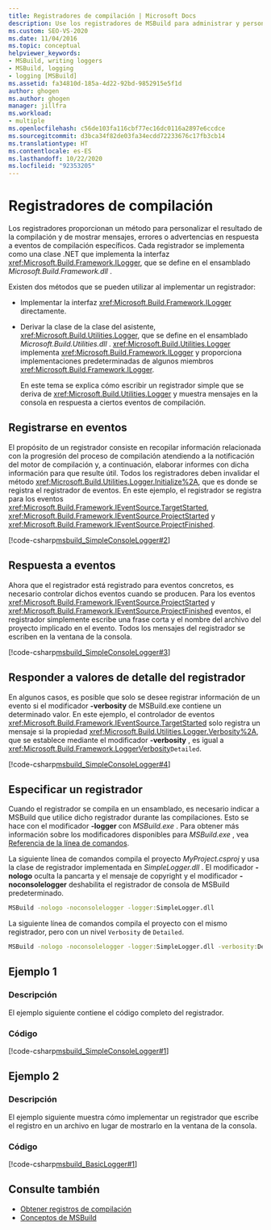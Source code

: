 ```yaml
---
title: Registradores de compilación | Microsoft Docs
description: Use los registradores de MSBuild para administrar y personalizar la salida de la compilación y mostrar mensajes, errores o advertencias en respuesta a eventos de compilación específicos.
ms.custom: SEO-VS-2020
ms.date: 11/04/2016
ms.topic: conceptual
helpviewer_keywords:
- MSBuild, writing loggers
- MSBuild, logging
- logging [MSBuild]
ms.assetid: fa34810d-185a-4d22-92bd-9852915e5f1d
author: ghogen
ms.author: ghogen
manager: jillfra
ms.workload:
- multiple
ms.openlocfilehash: c56de103fa116cbf77ec16dc0116a2897e6ccdce
ms.sourcegitcommit: d3bca34f82de03fa34ecdd72233676c17fb3cb14
ms.translationtype: HT
ms.contentlocale: es-ES
ms.lasthandoff: 10/22/2020
ms.locfileid: "92353205"
---
```

# <a name="build-loggers"></a>Registradores de compilación

Los registradores proporcionan un método para personalizar el resultado de la compilación y de mostrar mensajes, errores o advertencias en respuesta a eventos de compilación específicos. Cada registrador se implementa como una clase .NET que implementa la interfaz <xref:Microsoft.Build.Framework.ILogger>, que se define en el ensamblado *Microsoft.Build.Framework.dll* .

Existen dos métodos que se pueden utilizar al implementar un registrador:

- Implementar la interfaz <xref:Microsoft.Build.Framework.ILogger> directamente.
- Derivar la clase de la clase del asistente, <xref:Microsoft.Build.Utilities.Logger>, que se define en el ensamblado *Microsoft.Build.Utilities.dll* . <xref:Microsoft.Build.Utilities.Logger> implementa <xref:Microsoft.Build.Framework.ILogger> y proporciona implementaciones predeterminadas de algunos miembros <xref:Microsoft.Build.Framework.ILogger>.

  En este tema se explica cómo escribir un registrador simple que se deriva de <xref:Microsoft.Build.Utilities.Logger> y muestra mensajes en la consola en respuesta a ciertos eventos de compilación.

## <a name="register-for-events"></a>Registrarse en eventos

El propósito de un registrador consiste en recopilar información relacionada con la progresión del proceso de compilación atendiendo a la notificación del motor de compilación y, a continuación, elaborar informes con dicha información para que resulte útil. Todos los registradores deben invalidar el método <xref:Microsoft.Build.Utilities.Logger.Initialize%2A>, que es donde se registra el registrador de eventos. En este ejemplo, el registrador se registra para los eventos <xref:Microsoft.Build.Framework.IEventSource.TargetStarted>, <xref:Microsoft.Build.Framework.IEventSource.ProjectStarted> y <xref:Microsoft.Build.Framework.IEventSource.ProjectFinished>.

[!code-csharp[msbuild_SimpleConsoleLogger#2](../msbuild/codesnippet/CSharp/build-loggers_1.cs)]

## <a name="respond-to-events"></a>Respuesta a eventos

Ahora que el registrador está registrado para eventos concretos, es necesario controlar dichos eventos cuando se producen. Para los eventos <xref:Microsoft.Build.Framework.IEventSource.ProjectStarted> y <xref:Microsoft.Build.Framework.IEventSource.ProjectFinished> eventos, el registrador simplemente escribe una frase corta y el nombre del archivo del proyecto implicado en el evento. Todos los mensajes del registrador se escriben en la ventana de la consola.

[!code-csharp[msbuild_SimpleConsoleLogger#3](../msbuild/codesnippet/CSharp/build-loggers_2.cs)]

## <a name="respond-to-logger-verbosity-values"></a>Responder a valores de detalle del registrador

En algunos casos, es posible que solo se desee registrar información de un evento si el modificador **-verbosity** de MSBuild.exe contiene un determinado valor. En este ejemplo, el controlador de eventos <xref:Microsoft.Build.Framework.IEventSource.TargetStarted> solo registra un mensaje si la propiedad <xref:Microsoft.Build.Utilities.Logger.Verbosity%2A>, que se establece mediante el modificador **-verbosity** , es igual a <xref:Microsoft.Build.Framework.LoggerVerbosity>`Detailed`.

[!code-csharp[msbuild_SimpleConsoleLogger#4](../msbuild/codesnippet/CSharp/build-loggers_3.cs)]

## <a name="specify-a-logger"></a>Especificar un registrador

Cuando el registrador se compila en un ensamblado, es necesario indicar a MSBuild que utilice dicho registrador durante las compilaciones. Esto se hace con el modificador **-logger** con *MSBuild.exe* . Para obtener más información sobre los modificadores disponibles para *MSBuild.exe* , vea [Referencia de la línea de comandos](../msbuild/msbuild-command-line-reference.md).

La siguiente línea de comandos compila el proyecto *MyProject.csproj* y usa la clase de registrador implementada en *SimpleLogger.dll* . El modificador **-nologo** oculta la pancarta y el mensaje de copyright y el modificador **-noconsolelogger** deshabilita el registrador de consola de MSBuild predeterminado.

```cmd
MSBuild -nologo -noconsolelogger -logger:SimpleLogger.dll
```

La siguiente línea de comandos compila el proyecto con el mismo registrador, pero con un nivel `Verbosity` de `Detailed`.

```cmd
MSBuild -nologo -noconsolelogger -logger:SimpleLogger.dll -verbosity:Detailed
```

## <a name="example-1"></a>Ejemplo 1

### <a name="description"></a>Descripción

El ejemplo siguiente contiene el código completo del registrador.

### <a name="code"></a>Código

[!code-csharp[msbuild_SimpleConsoleLogger#1](../msbuild/codesnippet/CSharp/build-loggers_4.cs)]

## <a name="example-2"></a>Ejemplo 2

### <a name="description"></a>Descripción

El ejemplo siguiente muestra cómo implementar un registrador que escribe el registro en un archivo en lugar de mostrarlo en la ventana de la consola.

### <a name="code"></a>Código

[!code-csharp[msbuild_BasicLogger#1](../msbuild/codesnippet/CSharp/build-loggers_5.cs)]

## <a name="see-also"></a>Consulte también

- [Obtener registros de compilación](../msbuild/obtaining-build-logs-with-msbuild.md)
- [Conceptos de MSBuild](../msbuild/msbuild-concepts.md)

